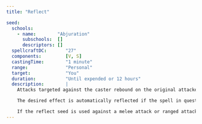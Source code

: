```yaml
---
title: "Reflect"

seed:
  schools:
    - name:        "Abjuration"
      subschools:  []
      descriptors: []
  spellcraftDC:       "27"
  components:         [V, S]
  castingTime:        "1 minute"
  range:              "Personal"
  target:             "You"
  duration:           "Until expended or 12 hours"
  description:        |
    Attacks targeted against the caster rebound on the original attacker. Each use of the reflect seed in an epic spell is effective against one type of attack only: spells (and spell-like effects), ranged attacks, or melee attacks. To reflect an area spell, where the caster is not the target but are caught in the vicinity, increase the Spellcraft DC by +20. A single successful use of reflect expends its protection. Spells developed with the reflect seed against spells and spell-like effects return all spell effects of up to 1st level. For each additional level of spells to be reflected, increase the Spellcraft DC by +20. Epic spells are treated as 10th-level spells for this purpose.

    The desired effect is automatically reflected if the spell in question is 9th level or lower. An opposed caster level check is required when the reflect seed is used against another epic spell. If the enemy spellcaster gets his or her spell through by winning the caster level check, the epic spell using the reflect seed is not expended, just momentarily suppressed.

    If the reflect seed is used against a melee attack or ranged attack, five such attacks are automatically reflected back on the original attacker. For each additional attack reflected, increase the Spellcraft DC by +4. The reflected attack rebounds on the attacker using the same attack roll. Once the allotted attacks are reflected, the spell using the reflect seed is expended.
---
```

